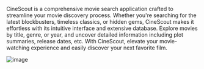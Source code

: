 CineScout is a comprehensive movie search application crafted to streamline your movie discovery process. Whether you're searching for the latest blockbusters, timeless classics, or hidden gems, CineScout makes it effortless with its intuitive interface and extensive database. Explore movies by title, genre, or year, and uncover detailed information including plot summaries, release dates, etc. With CineScout, elevate your movie-watching experience and easily discover your next favorite film.

![image](https://github.com/ravindran-exe/CineScout/assets/139221594/82423d6d-0d6e-4311-b03a-7a9e969f4c9d)


